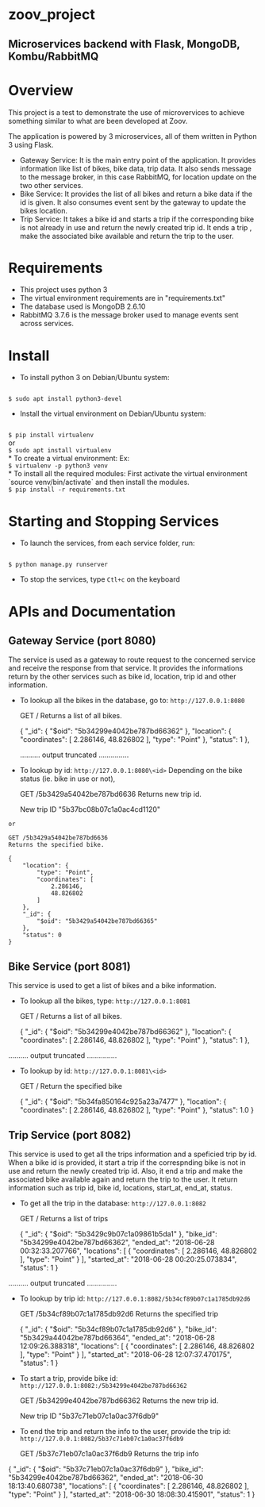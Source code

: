 # zoov_project

## Microservices backend with Flask, MongoDB, Kombu/RabbitMQ


Overview
========

This project is a test to demonstrate the use of microvervices to achieve something similar to what are been developed at Zoov.

The application is powered by 3 microservices, all of them written in Python 3 using Flask.

* Gateway Service: It is the main entry point of the application. It provides information like list of bikes, bike data, trip data.
It also sends message to the message broker, in this case RabbitMQ, for location update on the two other services.
* Bike Service: It provides the list of all bikes and return a bike data if the id is given. It also consumes event sent by the gateway to update the bikes location.
* Trip Service: It takes a bike id and starts a trip if the corresponding bike is not already in use and return the newly created trip id. It ends a trip , make the associated bike available and return the trip to the user.



Requirements
============

* This project uses python 3
* The virtual environment requirements are in "requirements.txt"
* The database used is MongoDB 2.6.10
* RabbitMQ 3.7.6 is the message broker used to manage events sent across services. 



Install
========

* To install python 3 on Debian/Ubuntu system:
<code>
$ sudo apt install python3-devel
</code>

* Install the virtual environment on Debian/Ubuntu system:
<code>
$ pip install virtualenv
</code>
or 
<code>
$ sudo apt install virtualenv
</code>
* To create a virtual environment:
Ex: 
<code>
$ virtualenv -p python3 venv
</code>
* To install all the required modules:
First activate the virtual environment `source venv/bin/activate` and then install the modules.
<code>
$ pip install -r requirements.txt
</code>



Starting and Stopping Services
==============================

* To launch the services, from each service folder, run:
<code>
$ python manage.py runserver
</code>

* To stop the services, type `Ctl+c` on the keyboard



APIs and Documentation
======================

## Gateway Service (port 8080)

The service is used as a gateway to route request to the concerned service and receive the response from that service. It provides the informations return by the other services such as bike id, location, trip id and other information.


* To lookup all the bikes in the database, go to:
`http://127.0.0.1:8080`

    GET /
    Returns a list of all bikes.

    {
        "_id": {
            "$oid": "5b34299e4042be787bd66362"
        }, 
        "location": {
            "coordinates": [
            2.286146, 
            48.826802
            ], 
            "type": "Point"
        }, 
        "status": 1
    },

  .......... output truncated ...............


* To lookup by id:
`http://127.0.0.1:8080\<id>`
Depending on the bike status (ie. bike in use or not),

    GET /5b3429a54042be787bd6636
    Returns new trip id.

    New trip ID	"5b37bc08b07c1a0ac4cd1120"

`or` 

    GET /5b3429a54042be787bd6636
    Returns the specified bike.

    {
        "location": {
            "type": "Point",
            "coordinates": [
                2.286146,
                48.826802
            ]
        },
        "_id": {
            "$oid": "5b3429a54042be787bd66365"
        },
        "status": 0
    }


## Bike Service (port 8081)

This service is used to get a list of bikes and a bike information.


* To lookup all the bikes, type: 
`http://127.0.0.1:8081`

    GET /
    Returns a list of all bikes.

    {
        "_id": {
            "$oid": "5b34299e4042be787bd66362"
        }, 
        "location": {
        "coordinates": [
            2.286146, 
            48.826802
        ], 
        "type": "Point"
        }, 
        "status": 1
    }, 

.......... output truncated ...............


* To lookup by id:
`http://127.0.0.1:8081\<id>`

    GET /
    Return the specified bike

    {
        "_id": {
            "$oid": "5b34fa850164c925a23a7477"
        }, 
        "location": {
        "coordinates": [
            2.286146, 
            48.826802
        ], 
        "type": "Point"
        }, 
        "status": 1.0
    }



## Trip Service (port 8082)

This service is used to get all the trips information and a speficied trip by id. When a bike id is provided, it start a trip if the correspnding bike is not in use and return the newly created trip id.
Also, it end a trip and make the associated bike available again and return the trip to the user. It return information such as trip id, bike id, locations, start_at, end_at, status.


* To get all the trip in the database:
`http://127.0.0.1:8082`

    GET /
    Returns a list of trips

    {
        "_id": {
            "$oid": "5b3429c9b07c1a09861b5da1"
        }, 
        "bike_id": "5b34299e4042be787bd66362", 
        "ended_at": "2018-06-28 00:32:33.207766", 
        "locations": [
            {
            "coordinates": [
                2.286146, 
                48.826802
            ], 
            "type": "Point"
            }
        ], 
        "started_at": "2018-06-28 00:20:25.073834", 
        "status": 1
    } 

.......... output truncated ...............


* To lookup by trip id:
`http://127.0.0.1:8082/5b34cf89b07c1a1785db92d6`

    GET /5b34cf89b07c1a1785db92d6
    Returns the specified trip

    {
        "_id": {
            "$oid": "5b34cf89b07c1a1785db92d6"
        }, 
        "bike_id": "5b3429a44042be787bd66364", 
        "ended_at": "2018-06-28 12:09:26.388318", 
        "locations": [
        {
            "coordinates": [
            2.286146, 
            48.826802
            ], 
            "type": "Point"
        }
        ], 
        "started_at": "2018-06-28 12:07:37.470175", 
        "status": 1
    }


* To start a trip, provide bike id:
`http://127.0.0.1:8082:/5b34299e4042be787bd66362`

    GET /5b34299e4042be787bd66362
    Returns the new trip id.
	
    New trip ID	"5b37c71eb07c1a0ac37f6db9"


* To end the trip and return the info to the user, provide the trip id:
`http://127.0.0.1:8082/5b37c71eb07c1a0ac37f6db9`

    GET /5b37c71eb07c1a0ac37f6db9
    Returns the trip info

{
  "_id": {
    "$oid": "5b37c71eb07c1a0ac37f6db9"
  }, 
  "bike_id": "5b34299e4042be787bd66362", 
  "ended_at": "2018-06-30 18:13:40.680738", 
  "locations": [
    {
      "coordinates": [
        2.286146, 
        48.826802
      ], 
      "type": "Point"
    }
  ], 
  "started_at": "2018-06-30 18:08:30.415901", 
  "status": 1
}



